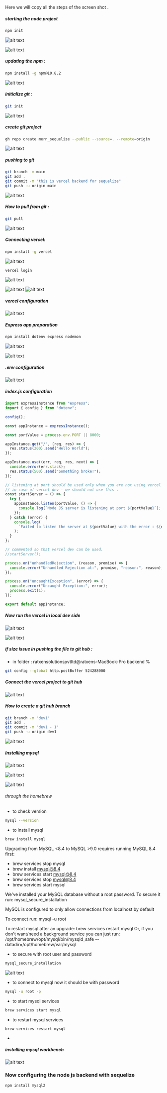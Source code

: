 Here we will copy all the steps of the screen shot .

##### starting the node project

```sh
npm init
```

![alt text](image.png)

![alt text](image-2.png)

##### updating the npm :

```sh
npm install -g npm@10.8.2
```

![alt text](image-3.png)

##### initialize git :

```sh
git init
```

![alt text](image-4.png)

##### create git project

```sh
gh repo create mern_sequelize --public --source=. --remote=origin
```

![alt text](image-5.png)

##### pushing to git

```sh
git branch -m main
git add .
git commit -m "this is vercel backend for sequelize"
git push -u origin main
```

![alt text](image-6.png)

##### How to pull from git :

```sh
git pull
```

![alt text](image-7.png)

##### Connecting vercel:

```sh
npm install -g vercel
```

![alt text](image-8.png)

```sh
vercel login
```

![alt text](image-9.png)

![alt text](image-10.png)
![alt text](image-11.png)

##### vercel configuration

![alt text](image-12.png)

##### Express app preparation

```sh
npm install dotenv express nodemon
```

![alt text](image-16.png)

![alt text](image-17.png)

##### .env configuration

![alt text](image-13.png)

##### index.js configuration

```javascript
import expressInstance from "express";
import { config } from "dotenv";

config();

const appInstance = expressInstance();

const portValue = process.env.PORT || 8000;

appInstance.get("/", (req, res) => {
  res.status(200).send("Hello World");
});

appInstance.use((err, req, res, next) => {
  console.error(err.stack);
  res.status(500).send("Something broke!");
});

// listening at port should be used only when you are not using vercel dev .
// in case of vercel dev - we should not use this .
const startServer = () => {
  try {
    appInstance.listen(portValue, () => {
      console.log(`Node JS server is listening at port ${portValue}`);
    });
  } catch (error) {
    console.log(
      `Failed to listen the server at ${portValue} with the error : ${error}`
    );
  }
};

// commented so that vercel dev can be used.
//startServer();

process.on("unhandledRejection", (reason, promise) => {
  console.error("Unhandled Rejection at:", promise, "reason:", reason);
});

process.on("uncaughtException", (error) => {
  console.error("Uncaught Exception:", error);
  process.exit(1);
});

export default appInstance;
```

##### Now run the vercel in local dev side

![alt text](image-14.png)

![alt text](image-15.png)

##### if size issue in pushing the file to git hub :

- in folder : ratxensolutionspvtltd@ratxens-MacBook-Pro backend %

```sh
git config --global http.postBuffer 524288000
```

##### Connect the vercel project to git hub

![alt text](image-18.png)

##### How to create a git hub branch

```sh
git branch -m "dev1"
git add .
git commit -m "dev1 - 1"
git push -u origin dev1
```

![alt text](image-19.png)

##### Installing mysql

![alt text](image-20.png)

![alt text](image-21.png)

![alt text](image-22.png)

###### through the homebrew

- to check version

```sh
mysql --version
```

- to install mysql

```sh
brew install mysql
```

Upgrading from MySQL <8.4 to MySQL >9.0 requires running MySQL 8.4 first:

- brew services stop mysql
- brew install mysql@8.4
- brew services start mysql@8.4
- brew services stop mysql@8.4
- brew services start mysql

We've installed your MySQL database without a root password. To secure it run:
mysql_secure_installation

MySQL is configured to only allow connections from localhost by default

To connect run:
mysql -u root

To restart mysql after an upgrade:
brew services restart mysql
Or, if you don't want/need a background service you can just run:
/opt/homebrew/opt/mysql/bin/mysqld_safe --datadir\=/opt/homebrew/var/mysql

- to secure with root user and password

```sh
mysql_secure_installation
```

![alt text](image-24.png)

- to connect to mysql now it should be with password

```sh
mysql -u root -p
```

- to start mysql services

```sh
brew services start mysql
```

- to restart mysql services

```sh
brew services restart mysql
```

-

##### installing mysql workbench

![alt text](image-23.png)

### Now configuring the node js backend with sequelize

```sh
npm install mysql2
```
